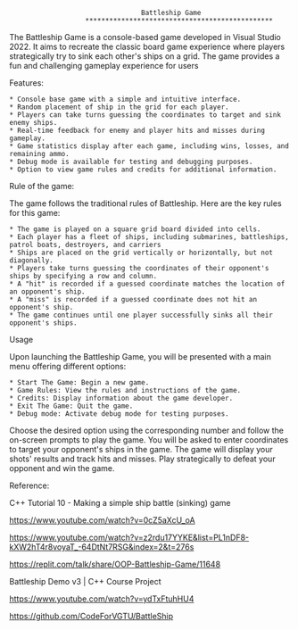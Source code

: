    
                                     Battleship Game
                       ***********************************************
The Battleship Game is a console-based game developed in Visual Studio 2022. 
It aims to recreate the classic board game experience where players strategically try to sink each other's ships on a grid. 
The game provides a fun and challenging gameplay experience for users 
 
Features: 

    * Console base game with a simple and intuitive interface.  
    * Random placement of ship in the grid for each player. 
    * Players can take turns guessing the coordinates to target and sink enemy ships. 
    * Real-time feedback for enemy and player hits and misses during gameplay. 
    * Game statistics display after each game, including wins, losses, and remaining ammo. 
    * Debug mode is available for testing and debugging purposes. 
    * Option to view game rules and credits for additional information. 
 
Rule of the game: 

The game follows the traditional rules of Battleship. Here are the key rules for this game: 
    
    * The game is played on a square grid board divided into cells. 
    * Each player has a fleet of ships, including submarines, battleships, patrol boats, destroyers, and carriers 
    * Ships are placed on the grid vertically or horizontally, but not diagonally. 
    * Players take turns guessing the coordinates of their opponent's ships by specifying a row and column. 
    * A "hit" is recorded if a guessed coordinate matches the location of an opponent's ship. 
    * A "miss" is recorded if a guessed coordinate does not hit an opponent's ship. 
    * The game continues until one player successfully sinks all their opponent's ships. 

Usage  

Upon launching the Battleship Game, you will be presented with a main menu offering different options: 

    * Start The Game: Begin a new game. 
    * Game Rules: View the rules and instructions of the game. 
    * Credits: Display information about the game developer. 
    * Exit The Game: Quit the game. 
    * Debug mode: Activate debug mode for testing purposes. 
    
Choose the desired option using the corresponding number and follow the on-screen prompts to play the game. 
You will be asked to enter coordinates to target your opponent's ships in the game. 
The game will display your shots' results and track hits and misses. 
Play strategically to defeat your opponent and win the game.

Reference:

C++ Tutorial 10 - Making a simple ship battle (sinking) game

https://www.youtube.com/watch?v=0cZ5aXcU_oA

https://www.youtube.com/watch?v=z2rdu17YYKE&list=PL1nDF8-kXW2hT4r8voyaT_-64DtNt7RSG&index=2&t=276s

https://replit.com/talk/share/OOP-Battleship-Game/11648

Battleship Demo v3 | C++ Course Project

https://www.youtube.com/watch?v=ydTxFtuhHU4

https://github.com/CodeForVGTU/BattleShip





